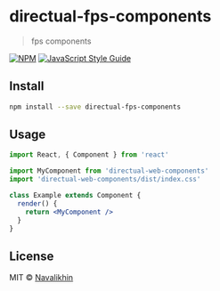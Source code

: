 # directual-fps-components

> fps components

[![NPM](https://img.shields.io/npm/v/directual-web-components.svg)](https://www.npmjs.com/package/directual-fps-components) [![JavaScript Style Guide](https://img.shields.io/badge/code_style-standard-brightgreen.svg)](https://standardjs.com)

## Install

```bash
npm install --save directual-fps-components
```

## Usage

```jsx
import React, { Component } from 'react'

import MyComponent from 'directual-web-components'
import 'directual-web-components/dist/index.css'

class Example extends Component {
  render() {
    return <MyComponent />
  }
}
```

## License

MIT © [Navalikhin](https://github.com/Navalikhin)
